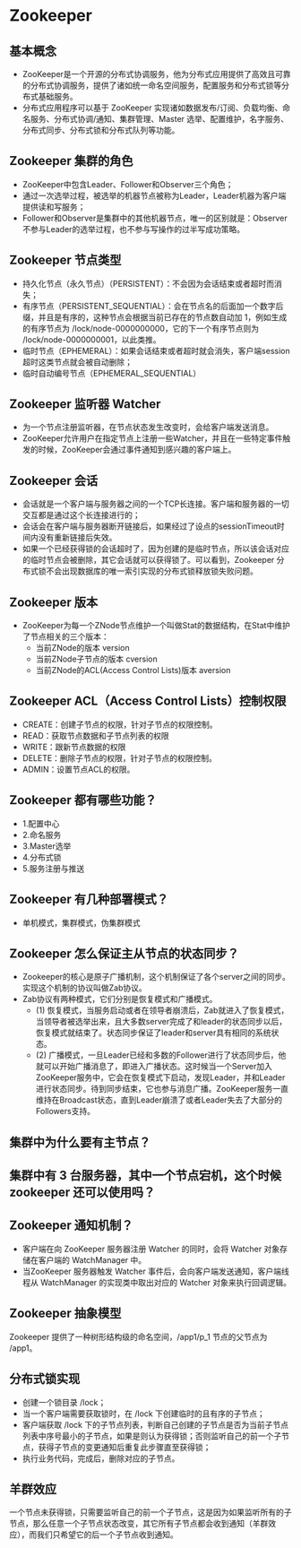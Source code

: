 # Zookeeper

## 基本概念

- ZooKeeper是一个开源的分布式协调服务，他为分布式应用提供了高效且可靠的分布式协调服务，提供了诸如统一命名空间服务，配置服务和分布式锁等分布式基础服务。
- 分布式应用程序可以基于 ZooKeeper 实现诸如数据发布/订阅、负载均衡、命名服务、分布式协调/通知、集群管理、Master 选举、配置维护，名字服务、分布式同步、分布式锁和分布式队列等功能。

## Zookeeper 集群的角色

- ZooKeeper中包含Leader、Follower和Observer三个角色；
- 通过一次选举过程，被选举的机器节点被称为Leader，Leader机器为客户端提供读和写服务；
- Follower和Observer是集群中的其他机器节点，唯一的区别就是：Observer不参与Leader的选举过程，也不参与写操作的过半写成功策略。

## Zookeeper 节点类型

- 持久化节点（永久节点）（PERSISTENT）：不会因为会话结束或者超时而消失；
- 有序节点（PERSISTENT_SEQUENTIAL）：会在节点名的后面加一个数字后缀，并且是有序的，这种节点会根据当前已存在的节点数自动加 1，例如生成的有序节点为 /lock/node-0000000000，它的下一个有序节点则为 /lock/node-0000000001，以此类推。
- 临时节点（EPHEMERAL）：如果会话结束或者超时就会消失，客户端session超时这类节点就会被自动删除；
- 临时自动编号节点（EPHEMERAL_SEQUENTIAL）

## Zookeeper 监听器 Watcher

- 为一个节点注册监听器，在节点状态发生改变时，会给客户端发送消息。
- ZooKeeper允许用户在指定节点上注册一些Watcher，并且在一些特定事件触发的时候，ZooKeeper会通过事件通知到感兴趣的客户端上。

## Zookeeper 会话

- 会话就是一个客户端与服务器之间的一个TCP长连接。客户端和服务器的一切交互都是通过这个长连接进行的；
- 会话会在客户端与服务器断开链接后，如果经过了设点的sessionTimeout时间内没有重新链接后失效。
- 如果一个已经获得锁的会话超时了，因为创建的是临时节点，所以该会话对应的临时节点会被删除，其它会话就可以获得锁了。可以看到，Zookeeper 分布式锁不会出现数据库的唯一索引实现的分布式锁释放锁失败问题。

## Zookeeper 版本

- ZooKeeper为每一个ZNode节点维护一个叫做Stat的数据结构，在Stat中维护了节点相关的三个版本：
  - 当前ZNode的版本 version
  - 当前ZNode子节点的版本 cversion
  - 当前ZNode的ACL(Access Control Lists)版本 aversion

## Zookeeper ACL（Access Control Lists）控制权限

- CREATE：创建子节点的权限，针对子节点的权限控制。
- READ：获取节点数据和子节点列表的权限
- WRITE：跟新节点数据的权限
- DELETE：删除子节点的权限，针对子节点的权限控制。
- ADMIN：设置节点ACL的权限。

## Zookeeper 都有哪些功能？

- 1.配置中心
- 2.命名服务
- 3.Master选举
- 4.分布式锁
- 5.服务注册与推送

## Zookeeper 有几种部署模式？

- 单机模式，集群模式，伪集群模式

## Zookeeper 怎么保证主从节点的状态同步？

- Zookeeper的核心是原子广播机制，这个机制保证了各个server之间的同步。实现这个机制的协议叫做Zab协议。
- Zab协议有两种模式，它们分别是恢复模式和广播模式。
  - (1) 恢复模式，当服务启动或者在领导者崩溃后，Zab就进入了恢复模式，当领导者被选举出来，且大多数server完成了和leader的状态同步以后，恢复模式就结束了。状态同步保证了leader和server具有相同的系统状态。
  - (2) 广播模式，一旦Leader已经和多数的Follower进行了状态同步后，他就可以开始广播消息了，即进入广播状态。这时候当一个Server加入ZooKeeper服务中，它会在恢复模式下启动，发现Leader，并和Leader进行状态同步。待到同步结束，它也参与消息广播。ZooKeeper服务一直维持在Broadcast状态，直到Leader崩溃了或者Leader失去了大部分的Followers支持。

## 集群中为什么要有主节点？

## 集群中有 3 台服务器，其中一个节点宕机，这个时候 zookeeper 还可以使用吗？

## Zookeeper 通知机制？

- 客户端在向 ZooKeeper 服务器注册 Watcher 的同时，会将 Watcher 对象存储在客户端的 WatchManager 中。
- 当ZooKeeper 服务器触发 Watcher 事件后，会向客户端发送通知，客户端线程从 WatchManager 的实现类中取出对应的 Watcher 对象来执行回调逻辑。

## Zookeeper 抽象模型

Zookeeper 提供了一种树形结构级的命名空间，/app1/p_1 节点的父节点为 /app1。

## 分布式锁实现

- 创建一个锁目录 /lock；
- 当一个客户端需要获取锁时，在 /lock 下创建临时的且有序的子节点；
- 客户端获取 /lock 下的子节点列表，判断自己创建的子节点是否为当前子节点列表中序号最小的子节点，如果是则认为获得锁；否则监听自己的前一个子节点，获得子节点的变更通知后重复此步骤直至获得锁；
- 执行业务代码，完成后，删除对应的子节点。

## 羊群效应

一个节点未获得锁，只需要监听自己的前一个子节点，这是因为如果监听所有的子节点，那么任意一个子节点状态改变，其它所有子节点都会收到通知（羊群效应），而我们只希望它的后一个子节点收到通知。
